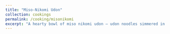 ```yaml
---
title: "Miso-Nikomi Udon"
collection: cookings
permalink: /cooking/misonikomi
excerpt: "A hearty bowl of miso nikomi udon — udon noodles simmered in a rich miso broth with egg, fried tofu, and mitsuba greens.<br/><img src='/images/misonikomi.jpg' alt='miso nikomi udon'>"
---
```

